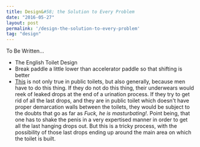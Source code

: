 ```yaml
---
title: Design&#58; the Solution to Every Problem
date: "2016-05-27"
layout: post
permalink: '/design-the-solution-to-every-problem'
tag: "design"
---
```

To Be Written...

- The English Toilet Design 
- Break paddle a little lower than accelerator paddle so that shifting is better
- [This](https://www.facebook.com/BadOranges/photos/a.149042771782786.22999.149042601782803/939469006073488/?type=3&theater) is not only true in public toilets, but also generally, because men have to do this thing. If they do not do this thing, their underwears would reek of leaked drops at the end of a urination process. If they try to get rid of all the last drops, and they are in public toilet which doesn't have proper demarcation walls between the toilets, they would be subject to the doubts that go as far as _Fuck, he is masturbating!_. Point being, that one has to shake the penis in a very expertised manner in order to get all the last hanging drops out. But this is a tricky process, with the possibility of those last drops ending up around the main area on which the toilet is built. 